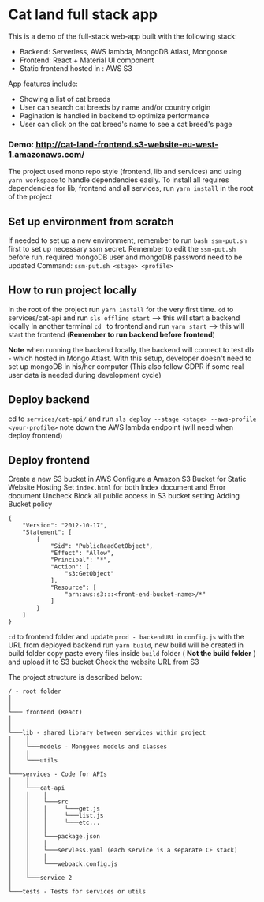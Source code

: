 # Cat land full stack app
This is a demo of the full-stack web-app built with the following stack: 
* Backend: Serverless, AWS lambda, MongoDB Atlast, Mongoose
* Frontend: React + Material UI component
* Static frontend hosted in : AWS S3

App features include: 
* Showing a list of cat breeds
* User can search cat breeds by name and/or country origin
* Pagination is handled in backend to optimize performance
* User can click on the cat breed's name to see a cat breed's page

### Demo: http://cat-land-frontend.s3-website-eu-west-1.amazonaws.com/


The project used mono repo style (frontend, lib and services) and using `yarn workspace` to handle dependencies easily. To install all requires dependencies for lib, frontend and all services, run `yarn install` in the root of the project


## Set up environment from scratch 
If needed to set up a new environment, remember to run `bash ssm-put.sh` first to set up necessary ssm secret. 
Remember to edit the `ssm-put.sh` before run, required mongoDB user and mongoDB password need to be updated
Command: `ssm-put.sh <stage> <profile>`

## How to run project locally
In the root of the project run `yarn install` for the very first time.
`cd` to services/cat-api and run  `sls offline start` --> this will start a backend locally
In another terminal `cd ` to frontend and run `yarn start` --> this will start the frontend (**Remember to run backend before frontend**)

**Note** when running the backend locally, the backend will connect to test db - which hosted in Mongo Atlast. With this setup, developer doesn't need to set up mongoDB in his/her computer (This also follow GDPR if some real user data is needed during development cycle)

## Deploy backend 
cd to  `services/cat-api/` and run `sls deploy --stage <stage> --aws-profile <your-profile>`
note down the AWS lambda endpoint (will need when deploy frontend)

## Deploy frontend
Create a new S3 bucket in AWS
Configure a Amazon S3 Bucket for Static Website Hosting
Set `index.html` for both Index document and Error document
Uncheck Block all public access in S3 bucket setting
Adding Bucket policy
```
{
    "Version": "2012-10-17",
    "Statement": [
        {
            "Sid": "PublicReadGetObject",
            "Effect": "Allow",
            "Principal": "*",
            "Action": [
                "s3:GetObject"
            ],
            "Resource": [
                "arn:aws:s3:::<front-end-bucket-name>/*"
            ]
        }
    ]
} 
```

`cd` to frontend folder and update `prod - backendURL` in `config.js` with the URL from deployed backend
run `yarn build`, new build will be created in build folder
copy paste every files inside `build` folder ( **Not the build folder** ) and upload it to S3 bucket
Check the website URL from S3


The project structure is described below:
```
/ - root folder
│
│
└─── frontend (React)
│
│
└───lib - shared library between services within project
│    │
│    └───models - Monggoes models and classes 
│    │
│    └───utils
│
└───services - Code for APIs
│    │
│    └───cat-api
│    │    │
│    │    └───src
│    │    │     └───get.js
│    │    │     └───list.js
│    │    │     └───etc...
│    │    │
│    │    └───package.json
│    │    │
│    │    └───servless.yaml (each service is a separate CF stack)
│    │    │
│    │    └───webpack.config.js
│    │
│    └───service 2
│
└───tests - Tests for services or utils
```
